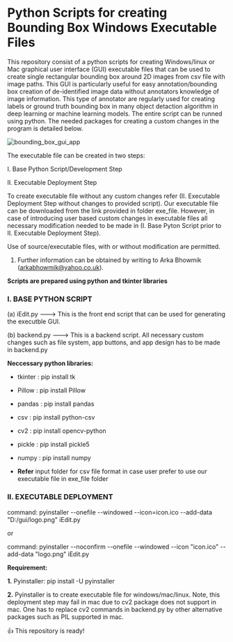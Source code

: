 # Python Scripts for creating Bounding Box Windows Executable Files

This repository consist of a python scripts for creating Windows/linux or Mac graphical user interface (GUI) executable files that can be used to create single rectangular bounding box around 2D images from csv file with image paths. This GUI is particularly useful for easy annotation/bounding box creation of de-identified image data without annotators knowledge of image information. This type of annotator are regularly used for creating labels or ground truth bounding box in many object detaction algorithm in deep learning or machine learning models. The entire script can be runned using python. The needed packages for creating a custom changes in the program is detailed below.

![bounding_box_gui_app](https://user-images.githubusercontent.com/56223140/194733596-11f4e32c-aa8f-4fa6-9cf4-58921b759c5a.png)


The executable file can be created in two steps: 

I. Base Python Script/Development Step

II. Executable Deployment Step

To create executable file without any custom changes refer (II. Executable Deployment Step without changes to provided script). Our executable file can be downloaded from the link provided in folder exe_file. However, in case of introducing user based custom changes in executable files all necessary modification needed to be made in (I. Base Pyton Script prior to II. Executable Deployment Step). 

Use of source/executable files, with or without modification are permitted.

1. Further information can be obtained by writing to Arka Bhowmik (arkabhowmik@yahoo.co.uk).

**Scripts are prepared using python and tkinter libraries**

### I. BASE PYTHON SCRIPT

(a) iEdit.py   --->  This is the front end script that can be used for generating the executble GUI.

(b) backend.py --->  This is a backend script. All necessary custom changes such as file system, app buttons, and app design has to be made in backend.py


**Neccessary python libraries:**

- tkinter     : pip install tk
- Pillow      : pip install Pillow
- pandas      : pip install pandas
- csv         : pip install python-csv
- cv2         : pip install opencv-python
- pickle      : pip install pickle5
- numpy       : pip install numpy

- **Refer** input folder for csv file format in case user prefer to use our executable file in exe_file folder

### II. EXECUTABLE DEPLOYMENT

command:  pyinstaller --onefile --windowed --icon=icon.ico --add-data "D:/gui/logo.png"  iEdit.py

or

command: pyinstaller --noconfirm --onefile --windowed --icon "icon.ico" --add-data "logo.png"  iEdit.py

**Requirement:**

**1.** Pyinstaller:  pip install -U pyinstaller

**2.** Pyinstaller is to create executable file for windows/mac/linux. Note, this deployment step may fail in mac due to cv2 package does not support in mac. One has to replace cv2 commands in backend.py by other alternative packages such as PIL supported in mac.

:+1: This repository is ready!
